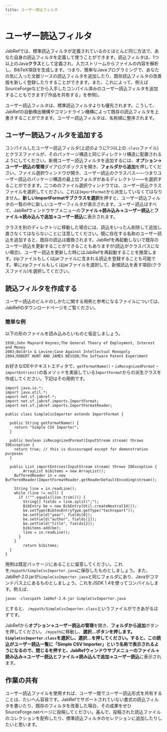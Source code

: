 ```yaml
---
title: ユーザー読込フィルタ
---
```


# ユーザー読込フィルタ

JabRefでは、標準読込フィルタが定義されているのとほとんど同じ方法で、あなた自身の読込フィルタを定義して使うことができます。読込フィルタは、1つ以上のJava**クラス**として定義され、入力ストリームからファイルの内容を解析し、BibTeX項目を生成します。つまり、簡単なJavaプログラミングで、あなたの気に入った文献ソースの読込フィルタを追加したり、既存読込フィルタの改善版を新しく登録したりすることができます。また、これによって、例えばSourceForgeなどから入手したコンパイル済みのユーザー読込フィルタを追加することもできます(「作品を共有する」を参照)。

ユーザー読込フィルタは、標準読込フィルタよりも優先されます。こうして、JabRefの自動検出機構やコマンドライン機構によって既存の読込フィルタを上書きすることができます。ユーザー読込フィルタは、名称順に整序されます。

## ユーザー読込フィルタを追加する

コンパイルしたユーザー読込フィルタ(上述のように1つ以上の`.class`ファイル)とクラスファイルが、そのパッケージ構造と同じディレクトリ構造に配置されるようにしてください。新規ユーザー読込フィルタを追加するには、**オプション→ユーザー読込の管理**ダイアログボックスを開き、**フォルダから追加**を押してください。ファイル選択ウィンドウが開き、ユーザー読込のクラスパス——つまりユーザー読込のパッケージ構造の最上位フォルダがあるディレクトリ——を選択することができます。二つめのファイル選択ウィンドウでは、ユーザー読込クラスファイルを選択してください。これは`ImportFormat`から派生していなくてはなりません。**新しいImportFormatサブクラスを選択**を押すと、ユーザー読込フィルタの一覧の中に新しいユーザーフィルタが表示されます。ユーザー読込はすべて、JabRefウィンドウサブメニューの**ファイル→読み込み→ユーザー読込**と**ファイル→読み込んで追加→ユーザー読込**に表示されます。

クラスを別のディレクトリに移動した場合には、読込をいったん削除して追加し直さなくてはならないことに注意してください。既に存在する名称のユーザー読込を追加すると、既存の読込は置換されます。JabRefを再起動しないで既存のユーザー読込を更新することができることもありますが(読込がクラスパスにない場合)、ユーザー読込を更新した時にはJabRefを再起動することを推奨します。zipファイルもしくはjarファイルに含まれる読込を登録することも可能です。単にzipファイルもしくはjarファイルを選択して、新規読込を表す項目(クラスファイル)を選択してください。

## 読込フィルタを作成する

ユーザー読込のビルドのしかたに関する用例と参考になるファイルについては、JabRefのダウンロードページをご覧ください。

### 簡単な例

以下の形のファイルを読み込みたいものと仮定しましょう。

    1936;John Maynard Keynes;The General Theory of Employment, Interest and Money
    2003;Boldrin & Levine;Case Against Intellectual Monopoly
    2004;ROBERT HUNT AND JAMES BESSEN;The Software Patent Experiment

お好きなIDEやテキストエディタで、`getFormatName()`・`isRecognizedFormat`・`importEntries()`の各メソッドを実装している`ImportFormat`からの派生クラスを作成してください。下記はその用例です。

    import java.io.*;
    import java.util.*;
    import net.sf.jabref.*;
    import net.sf.jabref.imports.ImportFormat;
    import net.sf.jabref.imports.ImportFormatReader;

    public class SimpleCsvImporter extends ImportFormat {

      public String getFormatName() {
        return "Simple CSV Importer";
      }

      public boolean isRecognizedFormat(InputStream stream) throws IOException {
        return true; // this is discouraged except for demonstration purposes
      }

      public List importEntries(InputStream stream) throws IOException {
            ArrayList bibitems = new ArrayList();
        BufferedReader in = new BufferedReader(ImportFormatReader.getReaderDefaultEncoding(stream));

        String line = in.readLine();
        while (line != null) {
          if (!"".equals(line.trim())) {
            String[] fields = line.split(";");
            BibEntry be = new BibEntry(Util.createNeutralId());
            be.setType(BibtexEntryType.getType("techreport"));
            be.setField("year", fields[0]);
            be.setField("author", fields[1]);
            be.setField("title", fields[2]);
            bibitems.add(be);
            line = in.readLine();
          }
        }
            return bibitems;
      }
    }

用例は既定パッケージにあることに留意してください。これを`/mypath/SimpleCsvImporter.java`に保存したものとしましょう。また、JabRef-2.0.jarが`SimpleCsvImporter.java`と同じフォルダにあり、Javaがコマンドパス上にあるものとしましょう。これをJSDK 1.4を使ってコンパイルします。例えば、

    javac -classpath JabRef-2.0.jar SimpleCsvImporter.java

とすると、 `/mypath/SimpleCsvImporter.class`というファイルができあがるはずです。

JabRefから**オプション→ユーザー読込の管理**を開き、**フォルダから追加**ボタンを押してください。 `/mypath`に移動し、**選択...**ボタンを押します。`SimpleCsvImporter.class`を選択し、**選択...**を押してください。すると、この読込がユーザー読込一覧に「Simple CSV Importer」という名称で表示されるようになるので、**閉じる**を押すと、JabRefウィンドウサブメニューの**ファイル→読み込み→ユーザー読込**と**ファイル→読み込んで追加→ユーザー読込**に表示されます。

## 作業の共有

ユーザー読込ファイルを使用すれば、ユーザー間でユーザー読込形式を共有することは、たいへん容易です。JabRefでサポートされていない書式の読込フィルタを書いたり、既存のフィルタを改善した場合、その成果をぜひSourceForge.netページに投稿してください。喜んで、投稿された読込ファイルのコレクションを配布したり、標準読込フィルタのセレクションに追加したりしたいと思います。
